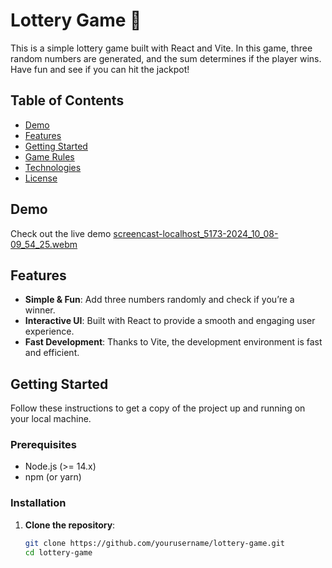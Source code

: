 # Lottery Game 🎲

This is a simple lottery game built with React and Vite. In this game, three random numbers are generated, and the sum determines if the player wins. Have fun and see if you can hit the jackpot!

## Table of Contents
- [Demo](#demo)
- [Features](#features)
- [Getting Started](#getting-started)
- [Game Rules](#game-rules)
- [Technologies](#technologies)
- [License](#license)

## Demo
Check out the live demo [screencast-localhost_5173-2024_10_08-09_54_25.webm](https://github.com/user-attachments/assets/96e37b19-7f1a-42fa-9562-f7bf8d1723e0)



## Features
- **Simple & Fun**: Add three numbers randomly and check if you’re a winner.
- **Interactive UI**: Built with React to provide a smooth and engaging user experience.
- **Fast Development**: Thanks to Vite, the development environment is fast and efficient.

## Getting Started
Follow these instructions to get a copy of the project up and running on your local machine.

### Prerequisites
- Node.js (>= 14.x)
- npm (or yarn)

### Installation
1. **Clone the repository**:
   ```bash
   git clone https://github.com/yourusername/lottery-game.git
   cd lottery-game
